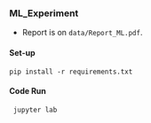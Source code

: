 ### ML_Experiment
* Report is on ```data/Report_ML.pdf```. 

#### Set-up
```pip install -r requirements.txt```

#### Code Run
``` jupyter lab```
